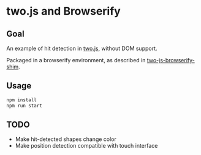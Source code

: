 # two.js and Browserify

## Goal

An example of hit detection in [two.js](https://two.js.org/), without DOM support.

Packaged in a browserify environment, as described in [two-js-browserify-shim](https://github.com/oparisy/two-js-browserify-shim).

## Usage

```bash
npm install
npm run start
```

## TODO

* Make hit-detected shapes change color
* Make position detection compatible with touch interface
